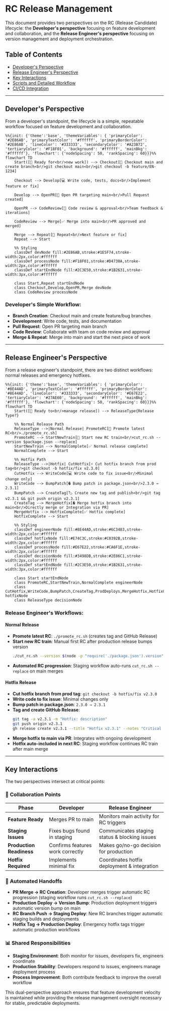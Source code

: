 # RC Release Management

This document provides two perspectives on the RC (Release Candidate) lifecycle: the **Developer's perspective** focusing on feature development and collaboration, and the **Release Engineer's perspective** focusing on version management and deployment orchestration.

## Table of Contents
- [Developer's Perspective](#developers-perspective)
- [Release Engineer's Perspective](#release-engineers-perspective)
- [Key Interactions](#key-interactions)
- [Scripts and Detailed Workflow](./docs/rc-release-scripts.md)
- [CI/CD Integration](./docs/ci-cd-integration.md)

---

## Developer's Perspective

From a developer's standpoint, the lifecycle is a simple, repeatable workflow focused on feature development and collaboration.

```mermaid
%%{init: {'theme':'base', 'themeVariables': { 'primaryColor': '#2E86AB', 'primaryTextColor': '#ffffff', 'primaryBorderColor': '#2E86AB', 'lineColor': '#333333', 'secondaryColor': '#A23B72', 'tertiaryColor': '#F18F01', 'background': '#ffffff', 'mainBkg': '#ffffff'}, 'flowchart': {'nodeSpacing': 50, 'rankSpacing': 60}}}%%
flowchart TD
    Start([🎯 Ready for<br/>new work]) --> Checkout[📍 Checkout main and create branch<br/>git checkout main<br/>git checkout -b feature/EN-1234]
    
    Checkout --> Develop[💻 Write code, tests, docs<br/>Implement feature or fix]
    
    Develop --> OpenPR[📝 Open PR targeting main<br/>Pull Request created]
    
    OpenPR --> CodeReview[👥 Code review & approval<br/>Team feedback & iterations]
    
    CodeReview --> Merge[✅ Merge into main<br/>PR approved and merged]
    
    Merge --> Repeat[🔄 Repeat<br/>Next feature or fix]
    Repeat --> Start
    
    %% Styling
    classDef devNode fill:#2E86AB,stroke:#1E5F74,stroke-width:2px,color:#ffffff
    classDef processNode fill:#F18F01,stroke:#D4730A,stroke-width:2px,color:#ffffff
    classDef startEndNode fill:#2C3E50,stroke:#1B2631,stroke-width:3px,color:#ffffff
    
    class Start,Repeat startEndNode
    class Checkout,Develop,OpenPR,Merge devNode
    class CodeReview processNode
```

### Developer's Simple Workflow:
- **Branch Creation**: Checkout main and create feature/bug branches
- **Development**: Write code, tests, and documentation
- **Pull Request**: Open PR targeting main branch
- **Code Review**: Collaborate with team on code review and approval
- **Merge & Repeat**: Merge into main and start the next piece of work

---

## Release Engineer's Perspective

From a release engineer's standpoint, there are two distinct workflows: normal releases and emergency hotfixes.

```mermaid
%%{init: {'theme':'base', 'themeVariables': { 'primaryColor': '#8E44AD', 'primaryTextColor': '#ffffff', 'primaryBorderColor': '#8E44AD', 'lineColor': '#333333', 'secondaryColor': '#E67E22', 'tertiaryColor': '#27AE60', 'background': '#ffffff', 'mainBkg': '#ffffff'}, 'flowchart': {'nodeSpacing': 50, 'rankSpacing': 60}}}%%
flowchart TD
    Start([🚀 Ready to<br/>manage release]) --> ReleaseType{Release Type?}
    
    %% Normal Release Path
    ReleaseType -->|Normal Release| PromoteRC[🎯 Promote latest RC<br/>./promote_rc.sh]
    PromoteRC --> StartNewTrain[🔧 Start new RC train<br/>cut_rc.sh --version $package.json --replace]
    StartNewTrain --> NormalComplete[✅ Normal release complete]
    NormalComplete --> Start
    
    %% Hotfix Path  
    ReleaseType -->|Hotfix| CutHotfix[⚡ Cut hotfix branch from prod tag<br/>git checkout -b hotfix/fix v2.3.0]
    CutHotfix --> WriteCode[💻 Write code to fix issue<br/>Minimal change only]
    WriteCode --> BumpPatch[� Bump patch in package.json<br/>2.3.0 → 2.3.1]
    BumpPatch --> CreateTag[🏷️ Create new tag and publish<br/>git tag v2.3.1 && git push origin v2.3.1]
    CreateTag --> MergeHotfix[� Merge hotfix branch into main<br/>Directly merge or Integration via PR]
    MergeHotfix --> HotfixComplete[✅ Hotfix complete]
    HotfixComplete --> Start
    
    %% Styling
    classDef engineerNode fill:#8E44AD,stroke:#6C3483,stroke-width:2px,color:#ffffff
    classDef hotfixNode fill:#E74C3C,stroke:#C0392B,stroke-width:2px,color:#ffffff
    classDef processNode fill:#E67E22,stroke:#CA6F1E,stroke-width:2px,color:#ffffff
    classDef decisionNode fill:#3498DB,stroke:#2E86C1,stroke-width:2px,color:#ffffff
    classDef startEndNode fill:#2C3E50,stroke:#1B2631,stroke-width:3px,color:#ffffff
    
    class Start startEndNode
    class PromoteRC,StartNewTrain,NormalComplete engineerNode
    class CutHotfix,WriteCode,BumpPatch,CreateTag,ProdDeploys,MergeHotfix,HotfixComplete hotfixNode
    class ReleaseType decisionNode
```

### Release Engineer's Workflows:

#### **Normal Release**
- **Promote latest RC**: `./promote_rc.sh` (creates tag and GitHub Release)
- **Start new RC train**: Manual first RC after production release bumps version
  ```bash
  ./cut_rc.sh --version $(node -p "require('./package.json').version") --replace
  ```
- **Automated RC progression**: Staging workflow auto-runs `cut_rc.sh --replace` on main merges

#### **Hotfix Release**
- **Cut hotfix branch from prod tag**: `git checkout -b hotfix/fix v2.3.0`
- **Write code to fix issue**: Minimal changes only
- **Bump patch in package.json**: `2.3.0 → 2.3.1`
- **Tag and create GitHub Release**: 
  ```bash
  git tag -a v2.3.1 -m "Hotfix: description"
  git push origin v2.3.1
  gh release create v2.3.1 --title "Hotfix v2.3.1" --notes "Critical fix"
  ```
- **Merge hotfix to main via PR**: Integrates with ongoing development
- **Hotfix auto-included in next RC**: Staging workflow continues RC train after main merge

---

## Key Interactions

The two perspectives intersect at critical points:

### 🤝 **Collaboration Points**

| **Phase** | **Developer** | **Release Engineer** |
|-----------|---------------|---------------------|
| **Feature Ready** | Merges PR to main | Monitors main activity for RC triggers |
| **Staging Issues** | Fixes bugs found in staging | Communicates staging status & blocking issues |
| **Production Readiness** | Confirms features work correctly | Makes go/no-go decision for production |
| **Hotfix Required** | Implements minimal fix | Coordinates hotfix deployment & integration |

### 🔄 **Automated Handoffs**

- **PR Merge → RC Creation**: Developer merges trigger automatic RC progression (staging workflow runs `cut_rc.sh --replace`)
- **Production Deploy → Version Bump**: Production deployment triggers automatic version bump on main
- **RC Branch Push → Staging Deploy**: New RC branches trigger automatic staging builds and deployments
- **Hotfix Tag → Production Deploy**: Emergency hotfix tags trigger automatic production workflows

### 📊 **Shared Responsibilities**

- **Staging Environment**: Both monitor for issues, developers fix, engineers coordinate
- **Production Stability**: Developers respond to issues, engineers manage deployment process
- **Process Improvement**: Both contribute feedback to improve the overall workflow

This dual-perspective approach ensures that feature development velocity is maintained while providing the release management oversight necessary for stable, predictable deployments.